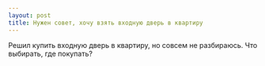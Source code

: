 ```yaml
---
layout: post 
title: Нужен совет, хочу взять входную дверь в квартиру 
--- 
```

Решил купить входную дверь в квартиру, но совсем не разбираюсь. Что выбирать, где покупать?